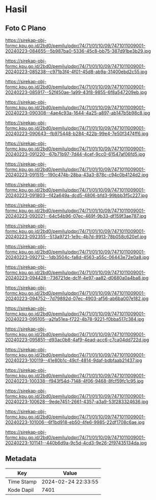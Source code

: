 # Hasil

## Foto C Plano

https://sirekap-obj-formc.kpu.go.id/2bd0/pemilu/pdpr/74/71/01/10/09/7471011009001-20240223-084655--5b987ba0-5336-45c8-bb75-387d91be3b29.jpg

https://sirekap-obj-formc.kpu.go.id/2bd0/pemilu/pdpr/74/71/01/10/09/7471011009001-20240223-085238--c971b3f4-4f01-45d8-ab9a-31400ebd2c55.jpg

https://sirekap-obj-formc.kpu.go.id/2bd0/pemilu/pdpr/74/71/01/10/09/7471011009001-20240223-085917--52f450ae-1a99-43f8-9855-6f8a547209eb.jpg

https://sirekap-obj-formc.kpu.go.id/2bd0/pemilu/pdpr/74/71/01/10/09/7471011009001-20240223-090308--4ae4c93a-1644-4a25-a897-ab147b5b98c8.jpg

https://sirekap-obj-formc.kpu.go.id/2bd0/pemilu/pdpr/74/71/01/10/09/7471011009001-20240223-090643--fb975448-b284-422b-99e4-7e50f3474ff6.jpg

https://sirekap-obj-formc.kpu.go.id/2bd0/pemilu/pdpr/74/71/01/10/09/7471011009001-20240223-091220--67b71b97-7d44-4cef-9cc0-61547af06fd5.jpg

https://sirekap-obj-formc.kpu.go.id/2bd0/pemilu/pdpr/74/71/01/10/09/7471011009001-20240223-091515--190c474b-28ba-43a3-878c-c94c0b4124d2.jpg

https://sirekap-obj-formc.kpu.go.id/2bd0/pemilu/pdpr/74/71/01/10/09/7471011009001-20240223-091803--f42a649a-dcd5-4806-bfd3-99bbb3f5c227.jpg

https://sirekap-obj-formc.kpu.go.id/2bd0/pemilu/pdpr/74/71/01/10/09/7471011009001-20240223-092021--64c54b96-07ec-469f-9b33-df159f3ae787.jpg

https://sirekap-obj-formc.kpu.go.id/2bd0/pemilu/pdpr/74/71/01/10/09/7471011009001-20240223-092355--513a9721-1e9c-4b7d-9913-78b058c620ef.jpg

https://sirekap-obj-formc.kpu.go.id/2bd0/pemilu/pdpr/74/71/01/10/09/7471011009001-20240223-092712--1db3504c-fa8d-4563-a55c-06443e72e0a8.jpg

https://sirekap-obj-formc.kpu.go.id/2bd0/pemilu/pdpr/74/71/01/10/09/7471011009001-20240223-094428--736721de-dc1f-4e97-aa82-d0680a0a4ba8.jpg

https://sirekap-obj-formc.kpu.go.id/2bd0/pemilu/pdpr/74/71/01/10/09/7471011009001-20240223-094752--7d79892d-07ec-4903-af56-ab6ba007e182.jpg

https://sirekap-obj-formc.kpu.go.id/2bd0/pemilu/pdpr/74/71/01/10/09/7471011009001-20240223-095105--a2fa51ea-f722-4b78-9221-f0bba517c384.jpg

https://sirekap-obj-formc.kpu.go.id/2bd0/pemilu/pdpr/74/71/01/10/09/7471011009001-20240223-095851--d93ac0b8-4af9-4ead-acc6-c7ca04dd722d.jpg

https://sirekap-obj-formc.kpu.go.id/2bd0/pemilu/pdpr/74/71/01/10/09/7471011009001-20240223-100119--41e80b1c-49cf-4814-9daf-bdbfaab21437.jpg

https://sirekap-obj-formc.kpu.go.id/2bd0/pemilu/pdpr/74/71/01/10/09/7471011009001-20240223-100338--f943f54d-7148-4f06-9468-8fcf59fc1c95.jpg

https://sirekap-obj-formc.kpu.go.id/2bd0/pemilu/pdpr/74/71/01/10/09/7471011009001-20240223-100628--9ede7451-2661-4357-a3a9-53f283324636.jpg

https://sirekap-obj-formc.kpu.go.id/2bd0/pemilu/pdpr/74/71/01/10/09/7471011009001-20240223-101006--6f1bd918-eb50-4fe6-9985-22df1708c6ae.jpg

https://sirekap-obj-formc.kpu.go.id/2bd0/pemilu/pdpr/74/71/01/10/09/7471011009001-20240223-101141--440b6d9a-9c5d-4cd3-9e26-2f97435134da.jpg


## Metadata

| Key        | Value               |
| ---------- | ------------------- |
| Time Stamp | 2024-02-24 22:33:55 |
| Kode Dapil | 7401                |



